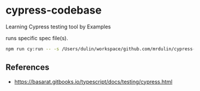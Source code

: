 # cypress-codebase

Learning Cypress testing tool by Examples

runs specific spec file(s).

```bash
npm run cy:run -- -s /Users/dulin/workspace/github.com/mrdulin/cypress-codebase/cypress/integration/stackoverflow/59170422/index.spec.ts
```

## References

- https://basarat.gitbooks.io/typescript/docs/testing/cypress.html

